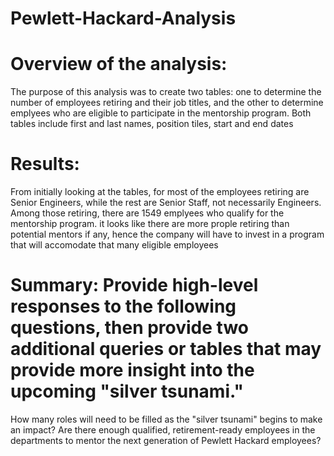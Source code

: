 # Pewlett-Hackard-Analysis
# Overview of the analysis:
The purpose of this analysis was to create two tables: one to determine the number of employees retiring and their job titles, and the other to determine emplyees who are eligible to participate in the mentorship program. Both tables include first and last names, position tiles, start and end dates

# Results:
From initially looking at the tables, for most of the employees retiring are Senior Engineers, while the rest are Senior Staff, not necessarily Engineers. Among those retiring, there are 1549 emplyees who qualify for the mentorship program. it looks like there are more prople retiring than potential mentors if any, hence the company will have to invest in a program that will accomodate that many eligible employees

# Summary: Provide high-level responses to the following questions, then provide two additional queries or tables that may provide more insight into the upcoming "silver tsunami."
How many roles will need to be filled as the "silver tsunami" begins to make an impact?
Are there enough qualified, retirement-ready employees in the departments to mentor the next generation of Pewlett Hackard employees?
